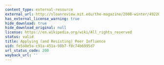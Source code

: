 ```yaml
---
content_type: external-resource
external_url: http://sloanreview.mit.edu/the-magazine/2008-winter/49220/applying-and-resisting-peer-influence/
has_external_license_warning: true
hide_download: true
hide_download_original: null
license: https://en.wikipedia.org/wiki/All_rights_reserved
status: valid
title: Applying (and Resisting) Peer Influence
uid: fe5a8e5a-c91a-451a-98b7-f8c74b6995d7
url_status_code: 200
wayback_url: ''
---
```

